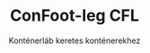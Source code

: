 ---
title: "ConFoot-leg CFL"
subtitle: "Konténerláb keretes konténerekhez"
mainImage: "/images/products/confoot-leg-cfl-main.jpg"
gallery:
  - "/images/products/confoot-leg-cfl-1.jpg"
  - "/images/products/confoot-leg-cfl-2.jpg"
  - "/images/products/confoot-leg-cfl-3.jpg"
shortDescription: "A ConFoot-leg CFL kifejezetten keretes konténerekhez készült, tökéletesen illeszkedve a vázaikhoz, így lehetővé téve, hogy a konténereket folyadékok és egyéb anyagok tárolására használják."
technicalDescription: "A CFL modell olyan gömb alakú konténerekhez lett megtervezve, amelyeket nagy nyomásállóságot igénylő folyadékok szállítására használnak, mivel a gömb forma a legjobban viseli a nyomást, de a szállíthatóság érdekében keretre van szüksége."
videoID: "C2KwnEb-npU"
specifications:
  - name: "Súly"
    value: "lábanként 24 kg"
  - name: "Teherbírás"
    value: "30 tonna"
  - name: "Állítási tartomány"
    value: "1 043 mm és 1 448 mm között"
  - name: "Anyag"
    value: "Prémium minőségű acél"
price: "3.600 EUR"
priceVAT: "4.356 EUR"
pricingNotes: "Nagy mennyiségű kedvezmények elérhetők. Vegye fel velünk a kapcsolatot a részletekért."
buyLink: "/contact"
howToUse: |
  1. Helyezze el a CFL lábat a konténer vázának sarkában
  2. Aktiválja a záró mechanizmust
  3. Állítsa be a magasságot szükség szerint az 1 043 mm és 1 448 mm közötti tartományban
  4. Ismételje meg minden szükséges sarkon
  5. Engedje le a pótkocsit és vezessen el, így a konténer a lábakon marad
benefits:
  - title: "Tökéletes vázilleszkedés"
    description: "Kifejezetten úgy tervezték, hogy tökéletesen illeszkedjenek a gömb konténerek vázaiba"
  - title: "Folyadék tárolás"
    description: "Lehetővé teszi, hogy a konténereket nagy nyomásálló folyadékok tárolására használják"
  - title: "Speciális kialakítás"
    description: "Kifejezetten a keretes konténerek egyedi igényeihez fejlesztették ki"
  - title: "Sokoldalú alkalmazások"
    description: "Alkalmas különböző iparágak számára, amelyek speciális konténer tárolást és kezelést igényelnek"
  - title: "Kész mobilitás"
    description: "A konténerek mindig készen állnak a mozgatásra – egyszerűen vezesse a pótkocsit a konténer alá a továbblépéshez"
  - title: "Költségoptimalizálás"
    description: "Optimalizálja a költségeket és az időfelhasználást, lehetővé téve a speciális konténer kezelését további berendezések nélkül"
articleContent: |
  ## Mi az a ConFoot-leg CFL?

  A ConFoot-leg CFL egy speciális konténerláb megoldás, amely kifejezetten keretes konténerekhez készült. Az általános szállítmányozási konténerekkel ellentétben a nagy nyomásállóságot igénylő, folyadékok szállítására használt gömb alakú konténerekhez keretre van szükség a szállíthatóság érdekében, mivel a gömb forma a legjobban viseli a nyomást. A CFL modell úgy került megtervezésre, hogy tökéletesen illeszkedjen ezekhez a vázakhoz, lehetővé téve, hogy ezeket a speciális konténereket folyadékok és egyéb, nyomásállóságot igénylő anyagok tárolására használják.

  ## Fő előnyök a speciális konténerkezeléshez

  A ConFoot-leg CFL jelentős működési előnyöket kínál azoknak a vállalkozásoknak, amelyek keretes konténereket kezelnek, különösen azoknak, amelyeket folyadék szállítására és tárolására használnak. Azáltal, hogy lehetővé teszi ezen speciális konténerek lábakra helyezését, rugalmas tárolási megoldásokat hozhat létre folyadékok és egyéb, nyomásérzékeny anyagok számára, állandó infrastruktúra nélkül.

  A CFL modell lehetővé teszi a vállalkozások számára, hogy optimalizálják a speciális konténer-műveleteiket, biztonságos támogatást nyújtva a keretes konténerek számára rakodás, kirakodás és tárolás alatt. Ez a sokoldalúság ideálissá teszi a CFL-t olyan iparágak számára, amelyek a nagy nyomásállóságú konténerekben történő folyadékok és egyéb anyagok szállítására és tárolására támaszkodnak.

  ## Hogyan működik

  A ConFoot-leg CFL biztonságosan rögzül a speciális konténerek vázaihoz, stabil támaszt biztosítva a konténer számára, miközben azt rakodás, kirakodás vagy tárolás céljából pozícionálják. A lábak 1 043 mm és 1 448 mm közötti állítási tartománnyal rendelkeznek, lehetővé téve a sokoldalú pozícionálást különböző üzemeltetési környezetekben. Lábanként 24 kg súlyúak, így könnyen kezelhetők az üzemeltetők számára, míg a rendszer 30 tonnás jelentős teherbírással rendelkezik.

  A telepítési folyamat egyszerű:
  1. Helyezze el a CFL lábakat a konténer vázsarkainál
  2. Aktiválja a rögzítő mechanizmust a lábak biztonságos rögzítéséhez
  3. Állítsa be a magasságot igényei szerint
  4. Engedje le a pótkocsit és vezessen el, így a konténer biztonságosan a lábakon marad

  Amikor eljön az ideje a konténer mozgatásának, egyszerűen vezesse vissza a pótkocsit alá, rögzítse a konténert a pótkocsihoz, távolítsa el a lábakat, és folytassa az utat.

  ## A ConFoot-leg CFL alkalmazási területei

  ### Vegyipar
  A vegyipar jelentős előnyöket élvez a CFL azon képességéből, hogy biztonságosan tartja a vegyszerek és folyékony anyagok tárolására és szállítására használt konténereket. Azáltal, hogy lehetővé teszi, hogy ezeket a speciális konténereket lábakra helyezze, a vállalatok rugalmas tárolási megoldásokat hozhatnak létre, amelyek megőrzik a nyomásérzékeny anyagok integritását, miközben optimalizálják a helykihasználást.

  ### Kőolaj- és gázipar
  A kőolaj- és gázipar számára a CFL értékes rugalmasságot biztosít a különböző kőolajtermékekhez használt konténerek kezelésében. Az, hogy ezeket a konténereket biztonságosan lábakra lehet helyezni, hatékonyabbá teszi a rakodási és kirakodási műveleteket, valamint ideiglenes tárolókapacitást teremt a csúcsidőszakokban.

  ### Élelmiszer- és italipar
  Az élelmiszer- és italipar a CFL lábakat használhatja a folyékony élelmiszertermékek szállítására és tárolására használt konténerek esetében. A rendszer stabilitása és megbízhatósága biztosítja, hogy ezeket az érzékeny anyagokat biztonságosan kezeljék és tárolják, anélkül, hogy szennyeződés vagy károsodás kockázata fennállna.

  ### Vízkezelés és -ellátás
  A vízkezelési és -ellátási műveletek profitálhatnak a CFL azon képességéből, hogy támogassa a vízkezelő vegyszerek és egyéb folyékony anyagok tárolására és szállítására használt konténereket. Ez a képesség lehetővé teszi ezen alapvető erőforrások rugalmasabb és hatékonyabb kezelését.

  ## Műszaki adatok

  - **Teherbírás**: 30 tonna
  - **Súly**: lábanként 24 kg
  - **Állítási tartomány**: 1 043 mm és 1 448 mm között
  - **Anyag**: Prémium minőségű acél tartós felülettel
  - **Kompatibilitás**: Speciális keretes konténerek, különösen az olyanok, amelyeket folyadék szállítására terveztek

  A ConFoot-leg CFL egy speciális megoldást jelent a keretes konténerek kezelésére, amely lehetővé teszi a vállalkozások számára a folyadékok és egyéb, nyomásállóságot igénylő anyagok szállítására használt gömb konténerekkel kapcsolatos műveletek optimalizálását. Azáltal, hogy lehetővé teszi ezen speciális konténerek biztonságos lábon történő tartását, a CFL segít növelni a hatékonyságot és a rugalmasságot a speciális konténerkezelési műveletek során.
---